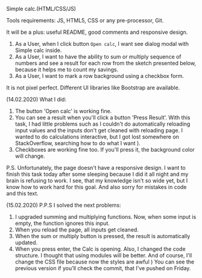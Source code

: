 Simple calc.(HTML/CSS/JS)

Tools requirements:
JS, HTML5, CSS or any pre-processor, Git.

It will be a plus: useful README, good comments and responsive design.

1. As a User, when I click button `Open calc`, I want see dialog modal with Simple calc
inside.
2. As a User, I want to have the ability to sum or multiply sequence of numbers and see a
result for each row from the sketch presented below, because it helps me to count my
savings.
3. As a User, I want to mark a row background using a checkbox form.

It is not pixel perfect.
Different UI libraries like Bootstrap are available.

(14.02.2020)
What I did:

1. The button 'Open calc' is working fine.
2. You can see a result when you'll click a button 'Press Result'. With this task, I had little problems such as I couldn't do automatically reloading input values and the inputs don't get cleaned with reloading page. I wanted to do calculations interactive, but I got lost somewhere on StackOverflow, searching how to do what I want ).
3. Checkboxes are working fine too. If you'll press it, the background color will change.

P.S. Unfortunately, the page doesn't have a responsive design. I want to finish this task today after some sleeping because I did it all night and my brain is refusing to work. I see, that my knowledge isn't so wide yet, but I know how to work hard for this goal.
And also sorry for mistakes in code and this text.

(15.02.2020)
P.P.S
I solved the next problems:
1. I upgraded summing and multiplying functions. Now, when some input is empty, the function ignores this input.
2. When you reload the page, all inputs get cleaned.
3. When the sum or multiply button is pressed, the result is automatically updated.
4. When you press enter, the Calc is opening.
Also, I changed the code structure. I thought that using modules will be better.
And of course, I'll change the CSS file because now the styles are awful )
You can see the previous version if you'll check the commit, that I've pushed on Friday.
